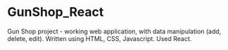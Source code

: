 # GunShop_React
Gun Shop project - working web application, with data manipulation (add, delete, edit). Written using HTML, CSS, Javascript. Used React.
